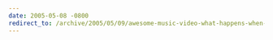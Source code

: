 ```yaml
---
date: 2005-05-08 -0800
redirect_to: /archive/2005/05/09/awesome-music-video-what-happens-when-your-work-follows-you-around.aspx/
---
```

